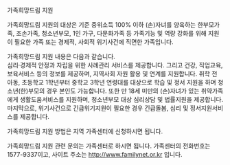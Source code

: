 가족희망드림 지원


가족희망드림 지원의 대상은 기준 중위소득 100% 이하 (손)자녀를 양육하는 한부모가족, 조손가족, 청소년부모, 1인 가구, 다문화가족 등 가족기능 및 역량 강화를 위해 지원이 필요한 가족 또는 경제적, 사회적 위기사건에 직면한 가족입니다.


가족희망드림 지원 내용은 다음과 같습니다.  
심리·경제적 안정과 자립을 위한 사례관리 서비스를 제공합니다. 그리고 건강, 직업교육, 보육서비스 등의 정보를 제공하며, 지역사회 자원 활용 및 연계를 지원합니다. 취학 전 아동, 초등학교 1학년부터 중학교 3학년 연령대를 대상으로 학습 및 정서 지원을 하며 청소년(한)부모의 경우 본인도 가능합니다. 또한 만 18세 미만의 (손)자녀가 있는 취약가족에게 생활도움서비스를 지원하며, 청소년부모 대상 심리상담 및 법률지원을 제공합니다. 마지막으로, 위기사건으로 긴급위기지원이 필요한 경우 긴급돌봄, 심리 및 정서지원서비스를 제공합니다.


가족희망드림 지원 방법은 지역 가족센터에 신청하시면 됩니다.


가족희망드림 지원 관련 문의는 가족센터로 하시면 됩니다.
가족센터의 전화번호는 1577-9337이고, 사이트 주소는 http://www.familynet.or.kr 입니다.